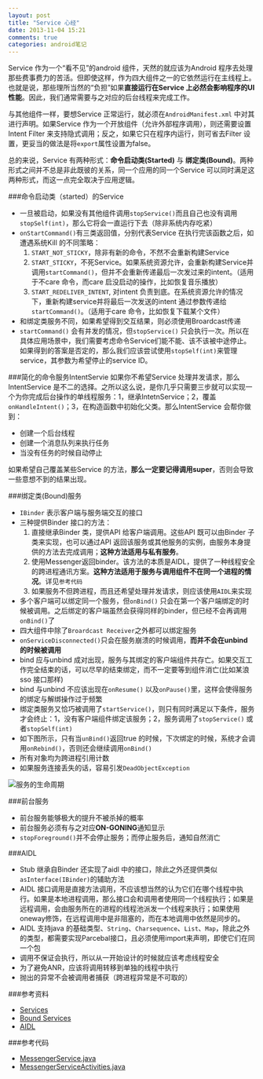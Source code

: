```yaml
---
layout: post
title: "Service 心经"
date: 2013-11-04 15:21
comments: true
categories: android笔记
---
```

Service 作为一个“看不见”的android 组件，天然的就应该为Android 程序去处理那些费事费力的苦活。但即使这样，作为四大组件之一的它依然运行在主线程上。也就是说，那些理所当然的“负担”如果**直接运行在Service 上必然会影响程序的UI 性能**。因此，我们通常需要与之对应的后台线程来完成工作。

与其他组件一样，要想Service 正常运行，就必须在`AndroidManifest.xml` 中对其进行声明。如果Service 作为一个开放组件（允许外部程序调用），则还需要设置Intent Filter 来支持隐式调用；反之，如果它只在程序内运行，则可省去Filter 设置，更妥当的做法是将`export`属性设置为false。

总的来说，Service 有两种形式：**命令启动类(Started)** 与 **绑定类(Bound)**。两种形式之间并不总是非此既彼的关系，同一个应用的同一个Service 可以同时满足这两种形式，而这一点完全取决于应用逻辑。

###命令启动类（started）的Service
-   一旦被启动，如果没有其他组件调用`stopService()`而且自己也没有调用`stopSelf(int)`，那么它将会一直运行下去（除非系统内存吃紧）
-   `onStartCommand()`有三类返回值，分别代表Service 在执行完该函数之后，如遭遇系统Kill 的不同策略：
    1.  `START_NOT_STICKY`，除非有新的命令，不然不会重新构建Service
    2.  `START_STICKY`，不死Service。如果系统资源允许，会重新构建Service并调用`startCommand()`，但并不会重新传递最后一次发过来的intent。（适用于不care 命令，而care 启没启动的操作，比如恢复音乐播放）
    3.  `START_REDELIVER_INTENT`, 对intent 负责到底。在系统资源允许的情况下，重新构建service并将最后一次发送的intent 通过参数传递给`startCommand()`。（适用于care 命令，比如恢复下载某个文件）
-   和绑定类服务不同，如果希望得到交互结果，则必须使用Broardcast传递
-   `startCommand()` 会有并发的情况，但`stopService()` 只会执行一次。所以在具体应用场景中，我们需要考虑命令Service们能不能、该不该被中途停止。如果得到的答案是否定的，那么我们应该尝试使用`stopSelf(int)`来管理service，其参数为希望停止的service ID。

###简化的命令服务IntentServie
如果你不希望Service 处理并发请求，那么IntentService 是不二的选择。之所以这么说，是你几乎只需要三步就可以实现一个为你完成后台操作的单线程服务：1，继承IntetnService；2，覆盖`onHandleIntent()`；3，在构造函数中初始化父类。那么IntentService 会帮你做到：
-   创建一个后台线程
-   创建一个消息队列来执行任务
-   当没有任务的时候自动停止

如果希望自己覆盖某些Service 的方法，**那么一定要记得调用super**，否则会导致一些意想不到的结果出现。

###绑定类(Bound)服务
-   `IBinder` 表示客户端与服务端交互的接口
-   三种提供Binder 接口的方法：
    1.  直接继承Binder 类，提供API 给客户端调用。这些API 既可以由Binder 子类来实现，也可以通过API 返回该服务或其他服务的实例，由服务本身提供的方法去完成调用；**这种方法适用与私有服务**。
    2.  使用Messenger返回binder。该方法的本质是AIDL，提供了一种线程安全的跨进程通讯方案。**这种方法适用于服务与调用组件不在同一个进程的情况**。详见`参考代码`
    3.  如果服务不但跨进程，而且还希望处理并发请求，则应该使用`AIDL`来实现
-   多个客户端可以绑定同一个服务，但`onBind()` 只会在第一个客户端绑定的时候被调用。之后绑定的客户端虽然会获得同样的binder，但已经不会再调用`onBind()`了
-   四大组件中除了`Broardcast Receiver`之外都可以绑定服务
-   `onServiceDisconnected()`只会在服务崩溃的时候调用，**而并不会在unbind 的时候被调用**
-   bind 应与unbind 成对出现，服务与其绑定的客户端组件共存亡。如果交互工作完全结束的话，可以尽早的结束绑定，而不一定要等到组件消亡(比如某浪sso 接口那样)
-   bind 与unbind 不应该出现在`onResume()` 以及`onPause()`里，这样会使得服务的绑定与解绑操作过于频繁
-   绑定类服务又恰巧被调用了`startService()`，则只有同时满足以下条件，服务才会终止：1，没有客户端组件绑定该服务；2，服务调用了`stopService()` 或者`stopSelf(int)`
-   如下图所示，只有当`unBind()`返回true 的时候，下次绑定的时候，系统才会调用`onRebind()`，否则还会继续调用`onBind()`
-   所有对象均为跨进程引用计数
-   如果服务连接丢失的话，容易引发`DeadObjectException`

![服务的生命周期](https://developer.android.com/images/fundamentals/service_binding_tree_lifecycle.png)

###前台服务
-   前台服务能够极大的提升不被杀掉的概率
-   前台服务必须有与之对应**ON-GONING**通知显示
-   `stopForeground()`并不会停止服务；而停止服务后，通知自然消亡

###AIDL
-   Stub 继承自Binder 还实现了aidl 中的接口，除此之外还提供类似`asInterface(IBinder)`的辅助方法
-   AIDL 接口调用是直接方法调用，不应该想当然的认为它们在哪个线程中执行。如果是本地进程调用，那么接口会和调用者使用同一个线程执行；如果是远程调用，会由服务所在的进程的线程池派发一个线程来执行；如果使用oneway修饰，在远程调用中是非阻塞的，而在本地调用中依然是同步的。
-   AIDL 支持java 的基础类型、`String`、`Charsequence`、`List`、`Map`，除此之外的类型，都需要实现Parcebal接口，且必须使用import来声明，即使它们在同一个包
-   调用不保证会执行，所以从一开始设计的时候就应该考虑线程安全
-   为了避免ANR，应该将调用转移到单独的线程中执行
-   抛出的异常不会被调用者捕获（跨进程异常是不可取的）

###参考资料
-   [Services](https://developer.android.com/guide/components/services.html)
-   [Bound Services](https://developer.android.com/guide/components/bound-services.html)
-   [AIDL](https://developer.android.com/guide/components/aidl.html)

###参考代码
-   [MessengerService.java](https://android.googlesource.com/platform/development/+/master/samples/ApiDemos/src/com/example/android/apis/app/MessengerService.java)
-   [MessengerServiceActivities.java](https://android.googlesource.com/platform/development/+/master/samples/ApiDemos/src/com/example/android/apis/app/MessengerServiceActivities.java)

